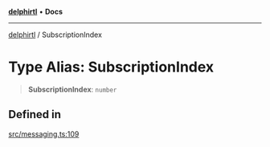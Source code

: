 [**delphirtl**](../README.md) • **Docs**

***

[delphirtl](../globals.md) / SubscriptionIndex

# Type Alias: SubscriptionIndex

> **SubscriptionIndex**: `number`

## Defined in

[src/messaging.ts:109](https://github.com/chuacw/delphirtl/blob/05c2ea653decdb53a49ed6866b6aa0d956ef8b01/src/messaging.ts#L109)
